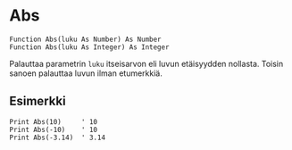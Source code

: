 <!--math-->
Abs
===

```eppabasic
Function Abs(luku As Number) As Number
Function Abs(luku As Integer) As Integer
```

Palauttaa parametrin `luku` itseisarvon eli luvun etäisyydden nollasta.
Toisin sanoen palauttaa luvun ilman etumerkkiä.

Esimerkki
---------
```eppabasic
Print Abs(10)     ' 10
Print Abs(-10)    ' 10
Print Abs(-3.14)  ' 3.14
```
